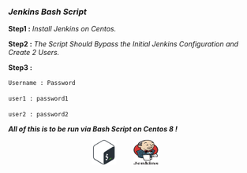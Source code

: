 ### ***Jenkins Bash Script***

**Step1 :** *Install Jenkins on Centos.* 

**Step2 :** *The Script Should Bypass the Initial Jenkins Configuration and Create 2 Users.* 

**Step3 :** 

    Username : Password

    user1 : password1
 
    user2 : password2

***All of this is to be run via Bash Script on Centos 8 !***

<p align="center">
<img height="50" width="50" src="https://github.com/patil-prajwal/Tech-Stack-Icons/blob/main/Icons/bash1.svg" />&nbsp;&nbsp;&nbsp;&nbsp;&nbsp;&nbsp;&nbsp;&nbsp;
<img height="50" width="50" src="https://github.com/patil-prajwal/Tech-Stack-Icons/blob/main/Icons/jenkins.svg" />&nbsp;&nbsp;&nbsp;&nbsp;&nbsp;&nbsp;&nbsp;&nbsp;
</p>
